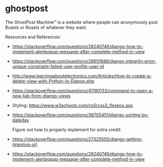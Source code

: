 # ghostpost
 The GhostPost Machine™ is a website where people can anonymously post Boasts or Roasts of whatever they want. 

Resources and References: 
- https://stackoverflow.com/questions/28240746/django-how-to-implement-alertpopup-message-after-complete-method-in-view
- https://stackoverflow.com/questions/26651688/django-integrity-error-unique-constraint-failed-user-profile-user-id
- http://www.learningaboutelectronics.com/Articles/How-to-create-a-delete-view-with-Python-in-Django.php
- https://stackoverflow.com/questions/41190133/command-to-open-a-new-tab-from-django-views
- Styling: https://www.w3schools.com/csS/css3_flexbox.asp 
- https://stackoverflow.com/questions/38705451/django-sorting-by-dateday

    Figure out how to properly implement for extra credit:
- https://stackoverflow.com/questions/27325505/django-getting-previous-url 
- https://stackoverflow.com/questions/28240746/django-how-to-implement-alertpopup-message-after-complete-method-in-view
